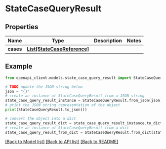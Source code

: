 # StateCaseQueryResult


## Properties

Name | Type | Description | Notes
------------ | ------------- | ------------- | -------------
**cases** | [**List[StateCaseReference]**](StateCaseReference.md) |  | 

## Example

```python
from openapi_client.models.state_case_query_result import StateCaseQueryResult

# TODO update the JSON string below
json = "{}"
# create an instance of StateCaseQueryResult from a JSON string
state_case_query_result_instance = StateCaseQueryResult.from_json(json)
# print the JSON string representation of the object
print(StateCaseQueryResult.to_json())

# convert the object into a dict
state_case_query_result_dict = state_case_query_result_instance.to_dict()
# create an instance of StateCaseQueryResult from a dict
state_case_query_result_from_dict = StateCaseQueryResult.from_dict(state_case_query_result_dict)
```
[[Back to Model list]](../README.md#documentation-for-models) [[Back to API list]](../README.md#documentation-for-api-endpoints) [[Back to README]](../README.md)


